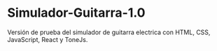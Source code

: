 # Simulador-Guitarra-1.0
Versión de prueba del simulador de guitarra electrica con HTML, CSS, JavaScript, React y ToneJs.
